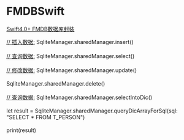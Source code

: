 # FMDBSwift
[Swift4.0+  FMDB数据库封装](#)

 [//  插入数据:](#)
              SqliteManager.sharedManager.insert()<br><br>
 [//  查询数据:](#)
              SqliteManager.sharedManager.select()<br><br>
 [//  修改数据:](#)
              SqliteManager.sharedManager.update()<br><br>
              SqliteManager.sharedManager.delete()<br><br>
 [//  查询数据:](#)
              SqliteManager.sharedManager.selectIntoDic()<br><br>
              let result = SqliteManager.sharedManager.queryDicArrayForSql(sql: "SELECT * FROM T_PERSON")<br><br>
              print(result)
